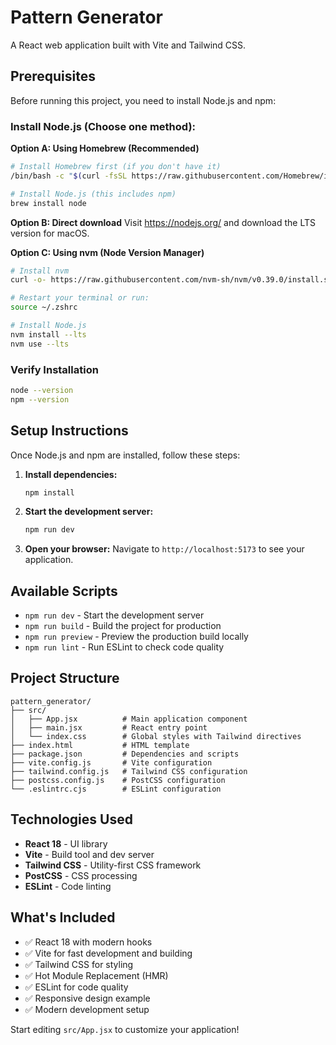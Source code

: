 # Pattern Generator

A React web application built with Vite and Tailwind CSS.

## Prerequisites

Before running this project, you need to install Node.js and npm:

### Install Node.js (Choose one method):

**Option A: Using Homebrew (Recommended)**
```bash
# Install Homebrew first (if you don't have it)
/bin/bash -c "$(curl -fsSL https://raw.githubusercontent.com/Homebrew/install/HEAD/install.sh)"

# Install Node.js (this includes npm)
brew install node
```

**Option B: Direct download**
Visit https://nodejs.org/ and download the LTS version for macOS.

**Option C: Using nvm (Node Version Manager)**
```bash
# Install nvm
curl -o- https://raw.githubusercontent.com/nvm-sh/nvm/v0.39.0/install.sh | bash

# Restart your terminal or run:
source ~/.zshrc

# Install Node.js
nvm install --lts
nvm use --lts
```

### Verify Installation
```bash
node --version
npm --version
```

## Setup Instructions

Once Node.js and npm are installed, follow these steps:

1. **Install dependencies:**
   ```bash
   npm install
   ```

2. **Start the development server:**
   ```bash
   npm run dev
   ```

3. **Open your browser:**
   Navigate to `http://localhost:5173` to see your application.

## Available Scripts

- `npm run dev` - Start the development server
- `npm run build` - Build the project for production
- `npm run preview` - Preview the production build locally
- `npm run lint` - Run ESLint to check code quality

## Project Structure

```
pattern_generator/
├── src/
│   ├── App.jsx          # Main application component
│   ├── main.jsx         # React entry point
│   └── index.css        # Global styles with Tailwind directives
├── index.html           # HTML template
├── package.json         # Dependencies and scripts
├── vite.config.js       # Vite configuration
├── tailwind.config.js   # Tailwind CSS configuration
├── postcss.config.js    # PostCSS configuration
└── .eslintrc.cjs        # ESLint configuration
```

## Technologies Used

- **React 18** - UI library
- **Vite** - Build tool and dev server
- **Tailwind CSS** - Utility-first CSS framework
- **PostCSS** - CSS processing
- **ESLint** - Code linting

## What's Included

- ✅ React 18 with modern hooks
- ✅ Vite for fast development and building
- ✅ Tailwind CSS for styling
- ✅ Hot Module Replacement (HMR)
- ✅ ESLint for code quality
- ✅ Responsive design example
- ✅ Modern development setup

Start editing `src/App.jsx` to customize your application!
